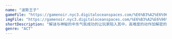 ```yaml
---
name: "波斯王子"
gameFile: "https://gamenoir.nyc3.digitaloceanspaces.com/%E6%B3%A2%E6%96%AF%E7%8E%8B%E5%AD%901/prince1.zip"
imgFile: "https://gamenoir.nyc3.digitaloceanspaces.com/%E6%B3%A2%E6%96%AF%E7%8E%8B%E5%AD%901/original.webp"
shortDescription: "解谜与神秘的中东气氛成功的让玩家陷入其中，高难度的动作加解密的设计让人欲罢不能"
genre: "ACT"
---
```

